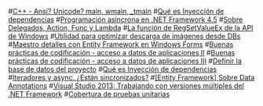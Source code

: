 #[C++ - Ansi? Unicode? main, wmain, _tmain](Ansi-Unicode.md)
#[Qué es Inyección de dependencias](Inyeccion-de-Dependencias.md)
#[Programación asíncrona en .NET Framework 4.5](Programacion-asincrona-en-NET.md)
#[Sobre Delegados, Action, Func y Lambda](Sobre-Delegados.md)
#[La función de RegSetValueEx de la API de Windows](RegSetValueEx-API-Windows.md)
#[Utilidad para optimizar descarga de imágenes desde DBs](Utilidad-de-relaciones.md)
#[Maestro detalles con Entity Framework en Windows Forms](Maestro-detalles-con-Entity-Framework.md)
#[Buenas prácticas de codificación - acceso a datos de aplicaciones II](BuenasPracticas2.md)
#[Buenas prácticas de codificación - acceso a datos de aplicaciones III](Buenas-Practicas-Parte3.md)
#[Definir la base de datos del proyecto](Definir-la-bd-del-proyecto.md)
#[Qué es Inyección de dependencias](Inyeccion-de-Dependencias.md)
#[Iteradores y async. ¿Están sincronizados?](IteradoresAsync.md)
#[[Entity Framework] Sobre Data Annotations](Sobre-Data-Annotations.md)
#[Visual Studio 2013: Trabajando con versiones múltiples del .NET Framework](Versiones-multiple-del-NET-Framework.md)
#[Cobertura de pruebas unitarias](Metricas-en-Visual-Studio.md)
